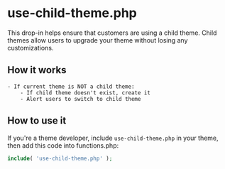 # use-child-theme.php
This drop-in helps ensure that customers are using a child theme. Child themes allow users to upgrade your theme without losing any customizations.

## How it works

```
- If current theme is NOT a child theme:
    - If child theme doesn't exist, create it
    - Alert users to switch to child theme
```

## How to use it

If you're a theme developer, include `use-child-theme.php` in your theme, then add this code into functions.php:

```php
include( 'use-child-theme.php' );
```
